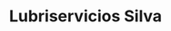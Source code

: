 ---
title: "Lubriservicios Silva"
url: /portoviejo/lubriservicios-silva/
shop: reparación de automóviles
---